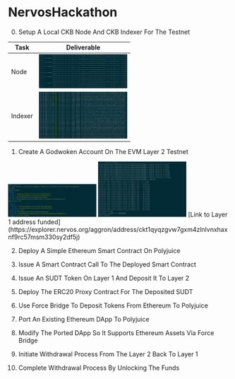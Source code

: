 # NervosHackathon

0) Setup A Local CKB Node And CKB Indexer For The Testnet

| Task      | Deliverable |
| ----------- | ----------- |
|Node|<img src="images/00/node.png" width="200" alt="node">|
|Indexer|<img src="images/00/indexer.png" width="200" alt="indexer">|


1) Create A Godwoken Account On The EVM Layer 2 Testnet
<img src="images/01/01_account_new_list.png" width="200" alt="New Account created">
<img src="images/01/02_layer2_deposit.png" width="200" alt="Deposit on Layer2">
[Link to Layer 1 address funded](https://explorer.nervos.org/aggron/address/ckt1qyqzgvw7gxm4zlnlvnxhaxnf9rc57msm330sy2df5j)

2) Deploy A Simple Ethereum Smart Contract On Polyjuice

3) Issue A Smart Contract Call To The Deployed Smart Contract

4) Issue An SUDT Token On Layer 1 And Deposit It To Layer 2

5) Deploy The ERC20 Proxy Contract For The Deposited SUDT

6) Use Force Bridge To Deposit Tokens From Ethereum To Polyjuice

7) Port An Existing Ethereum DApp To Polyjuice

8) Modify The Ported DApp So It Supports Ethereum Assets Via Force Bridge

9) Initiate Withdrawal Process From The Layer 2 Back To Layer 1

10) Complete Withdrawal Process By Unlocking The Funds
